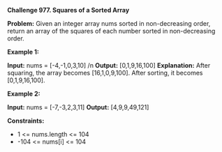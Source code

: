 **Challenge 977. Squares of a Sorted Array**

**Problem:** Given an integer array nums sorted in non-decreasing order, return an array of the squares of each number sorted in non-decreasing order.

 
**Example 1:**

**Input:** nums = [-4,-1,0,3,10] /n
**Output:** [0,1,9,16,100]
**Explanation:** After squaring, the array becomes [16,1,0,9,100]. After sorting, it becomes [0,1,9,16,100].

**Example 2:**

**Input:** nums = [-7,-3,2,3,11]
**Output:** [4,9,9,49,121]
 

**Constraints:**

- 1 <= nums.length <= 104
- -104 <= nums[i] <= 104

